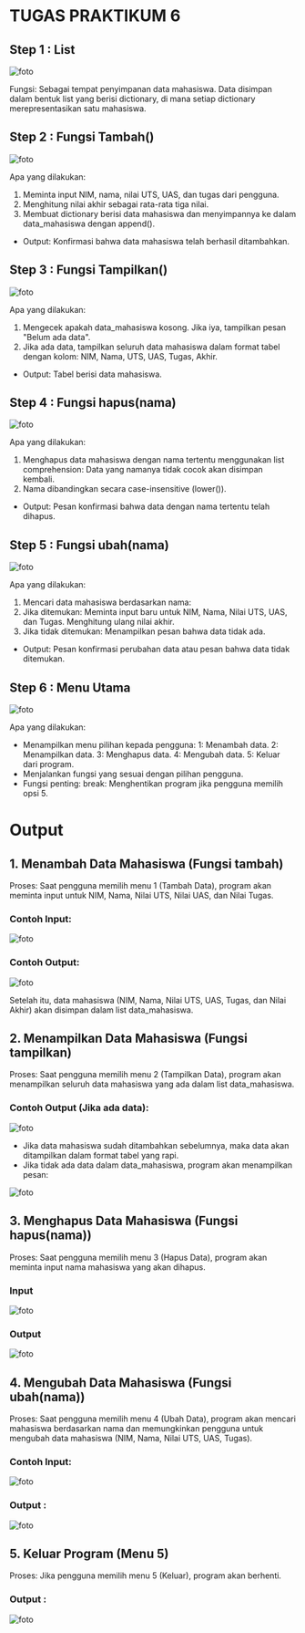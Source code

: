# TUGAS PRAKTIKUM 6

## Step 1 : List

![foto](FOTO/ss1.png)

Fungsi: Sebagai tempat penyimpanan data mahasiswa. Data disimpan dalam bentuk list yang berisi dictionary, di mana setiap dictionary merepresentasikan satu mahasiswa.

## Step 2 : Fungsi Tambah()

![foto](FOTO/ss2.png)

Apa yang dilakukan:
1. Meminta input NIM, nama, nilai UTS, UAS, dan tugas dari pengguna.
2. Menghitung nilai akhir sebagai rata-rata tiga nilai.
3. Membuat dictionary berisi data mahasiswa dan menyimpannya ke dalam data_mahasiswa dengan append().
* Output: Konfirmasi bahwa data mahasiswa telah berhasil ditambahkan.

## Step 3 : Fungsi Tampilkan()

![foto](FOTO/ss3.png)

Apa yang dilakukan:
1. Mengecek apakah data_mahasiswa kosong. Jika iya, tampilkan pesan "Belum ada data".
2. Jika ada data, tampilkan seluruh data mahasiswa dalam format tabel dengan kolom:
NIM, Nama, UTS, UAS, Tugas, Akhir.
* Output: Tabel berisi data mahasiswa.

## Step 4 : Fungsi hapus(nama)

![foto](FOTO/ss4.png)

Apa yang dilakukan:
1. Menghapus data mahasiswa dengan nama tertentu menggunakan list comprehension:
Data yang namanya tidak cocok akan disimpan kembali.
2. Nama dibandingkan secara case-insensitive (lower()).
* Output: Pesan konfirmasi bahwa data dengan nama tertentu telah dihapus.

## Step 5 : Fungsi ubah(nama)

![foto](foto/ss5.png)

Apa yang dilakukan:
1. Mencari data mahasiswa berdasarkan nama:
2. Jika ditemukan:
Meminta input baru untuk NIM, Nama, Nilai UTS, UAS, dan Tugas.
Menghitung ulang nilai akhir.
3. Jika tidak ditemukan:
Menampilkan pesan bahwa data tidak ada.
* Output: Pesan konfirmasi perubahan data atau pesan bahwa data tidak ditemukan.

## Step 6 : Menu Utama

![foto](foto/ss6.png)

Apa yang dilakukan: 
* Menampilkan menu pilihan kepada pengguna:
1: Menambah data.
2: Menampilkan data.
3: Menghapus data.
4: Mengubah data.
5: Keluar dari program.
* Menjalankan fungsi yang sesuai dengan pilihan pengguna.
* Fungsi penting:
break: Menghentikan program jika pengguna memilih opsi 5.

# Output

## 1. Menambah Data Mahasiswa (Fungsi tambah)
Proses:
Saat pengguna memilih menu 1 (Tambah Data), program akan meminta input untuk NIM, Nama, Nilai UTS, Nilai UAS, dan Nilai Tugas.

### Contoh Input:

![foto](foto/ss7.png)

### Contoh Output:

![foto](foto/ss8.png)

Setelah itu, data mahasiswa (NIM, Nama, Nilai UTS, UAS, Tugas, dan Nilai Akhir) akan disimpan dalam list data_mahasiswa.

## 2. Menampilkan Data Mahasiswa (Fungsi tampilkan)
Proses:
Saat pengguna memilih menu 2 (Tampilkan Data), program akan menampilkan seluruh data mahasiswa yang ada dalam list data_mahasiswa.

### Contoh Output (Jika ada data):

![foto](foto/ss9.png)

* Jika data mahasiswa sudah ditambahkan sebelumnya, maka data akan ditampilkan dalam format tabel yang rapi.
* Jika tidak ada data dalam data_mahasiswa, program akan menampilkan pesan:

![foto](foto/ss10.png)

## 3. Menghapus Data Mahasiswa (Fungsi hapus(nama))
Proses:
Saat pengguna memilih menu 3 (Hapus Data), program akan meminta input nama mahasiswa yang akan dihapus.

### Input 

![foto](foto/ss11.png)

### Output

![foto](foto/ss12.png)

## 4. Mengubah Data Mahasiswa (Fungsi ubah(nama))
Proses:
Saat pengguna memilih menu 4 (Ubah Data), program akan mencari mahasiswa berdasarkan nama dan memungkinkan pengguna untuk mengubah data mahasiswa (NIM, Nama, Nilai UTS, UAS, Tugas).

### Contoh Input:

![foto](foto/ss13.png)

### Output :

![foto](foto/ss14.png)

## 5. Keluar Program (Menu 5)
Proses:
Jika pengguna memilih menu 5 (Keluar), program akan berhenti.

### Output :

![foto](foto/ss15.png)





